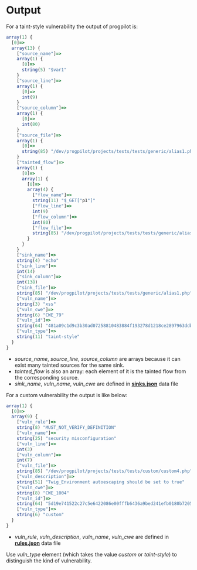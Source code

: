 # Output

For a taint-style vulnerability the output of progpilot is:
```javascript
array(1) {
  [0]=>
  array(13) {
    ["source_name"]=>
    array(1) {
      [0]=>
      string(5) "$var1"
    }
    ["source_line"]=>
    array(1) {
      [0]=>
      int(9)
    }
    ["source_column"]=>
    array(1) {
      [0]=>
      int(80)
    }
    ["source_file"]=>
    array(1) {
      [0]=>
      string(85) "/dev/progpilot/projects/tests/tests/generic/alias1.php"
    }
    ["tainted_flow"]=>
    array(1) {
      [0]=>
      array(1) {
        [0]=>
        array(4) {
          ["flow_name"]=>
          string(11) "$_GET["p1"]"
          ["flow_line"]=>
          int(9)
          ["flow_column"]=>
          int(80)
          ["flow_file"]=>
          string(85) "/dev/progpilot/projects/tests/tests/generic/alias1.php"
        }
      }
    }
    ["sink_name"]=>
    string(4) "echo"
    ["sink_line"]=>
    int(14)
    ["sink_column"]=>
    int(138)
    ["sink_file"]=>
    string(85) "/dev/progpilot/projects/tests/tests/generic/alias1.php"
    ["vuln_name"]=>
    string(3) "xss"
    ["vuln_cwe"]=>
    string(6) "CWE_79"
    ["vuln_id"]=>
    string(64) "481a09c1d9c3b30ad07258810483884f193278d1218ce2897963ddbe93820353"
    ["vuln_type"]=>
    string(11) "taint-style"
  }
}
```

- *source_name*, *source_line*, *source_column* are arrays because it can exist many tainted sources for the same sink.  
- *tainted_flow* is also an array: each element of it is the tainted flow from the corresponding source.  
- *sink_name*, *vuln_name*, *vuln_cwe* are defined in [**sinks.json**](./SPECIFY_ANALYSIS.md) data file  

For a custom vulnerability the output is like below:
```javascript
array(1) {
  [0]=>
  array(9) {
    ["vuln_rule"]=>
    string(8) "MUST_NOT_VERIFY_DEFINITION"
    ["vuln_name"]=>
    string(25) "security misconfiguration"
    ["vuln_line"]=>
    int(3)
    ["vuln_column"]=>
    int(7)
    ["vuln_file"]=>
    string(85) "/dev/progpilot/projects/tests/tests/custom/custom4.php"
    ["vuln_description"]=>
    string(51) "Twig_Environment autoescaping should be set to true"
    ["vuln_cwe"]=>
    string(8) "CWE_1004"
    ["vuln_id"]=>
    string(64) "5d19e741522c27c5e6422086e00fffb6436a9bed241efb0180b720530c711834"
    ["vuln_type"]=>
    string(6) "custom"
  }
}
```
- *vuln_rule*, *vuln_description*, *vuln_name*, *vuln_cwe* are defined in [**rules.json**](./CUSTOM_ANALYSIS.md) data file  

Use *vuln_type* element (which takes the value *custom* or *taint-style*) to distinguish the kind of vulnerability.

